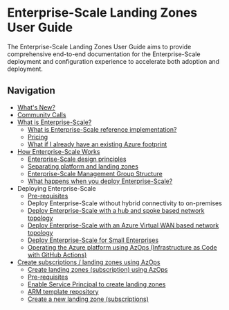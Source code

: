 # Enterprise-Scale Landing Zones User Guide

The Enterprise-Scale Landing Zones User Guide aims to provide comprehensive end-to-end documentation for the Enterprise-Scale deployment and configuration experience to accelerate both adoption and deployment. 

## Navigation

* [What's New?](./Whats-new)
* [Community Calls](./Community-Calls)
* [What is Enterprise-Scale?](./What-is-Enterprise-Scale)
  * [What is Enterprise-Scale reference implementation?](./What-is-Enterprise-Scale#what-is-enterprise-scale-reference-implementation)
  * [Pricing](./What-is-Enterprise-Scale#pricing)
  * [What if I already have an existing Azure footprint](./What-is-Enterprise-Scale#what-if-i-already-have-an-existing-azure-footprint)
* [How Enterprise-Scale Works](./How-Enterprise-Scale-Works)
  * [Enterprise-Scale design principles](./How-Enterprise-Scale-Works#enterprise-scale-design-principles)
  * [Separating platform and landing zones](./How-Enterprise-Scale-Works#separating-platform-and-landing-zones)
  * [Enterprise-Scale Management Group Structure](./How-Enterprise-Scale-Works#enterprise-scale-management-group-structure)
  * [What happens when you deploy Enterprise-Scale?](./How-Enterprise-Scale-Works#what-happens-when-you-deploy-enterprise-scale)
* Deploying Enterprise-Scale
  * [Pre-requisites](./Deploying-Enterprise-Scale-Pre-requisites)
  * Deploy Enterprise-Scale without hybrid connectivity to on-premises
  * [Deploy Enterprise-Scale with a hub and spoke based network topology](./Deploying-Enterprise-Scale-HubAndSpoke)
  * [Deploy Enterprise-Scale with an Azure Virtual WAN based network topology](./Deploying-Enterprise-Scale-VWAN)
  * [Deploy Enterprise-Scale for Small Enterprises](./Deploying-Enterprise-Scale-BasicSetup)
  * [Operating the Azure platform using AzOps (Infrastructure as Code with GitHub Actions)](./Deploying-Enterprise-Scale-Platform-DevOps#operating-the-azure-platform-using-azops-infrastructure-as-code-with-github-actions)
* [Create subscriptions / landing zones using AzOps](./Create-Landingzones)
  * [Create landing zones (subscription) using AzOps](./Create-Landingzones#create-landing-zones-subscription-using-azops)
  * [Pre-requisites](./Create-Landingzones.md#pre-requisites)
  * [Enable Service Principal to create landing zones](./Create-Landingzones#enable-service-principal-to-create-landing-zones)
  * [ARM template repository](./Create-Landingzones#arm-template-repository)
  * [Create a new landing zone (subscriptions)](./Create-Landingzones#create-a-new-landing-zone-subscriptions)